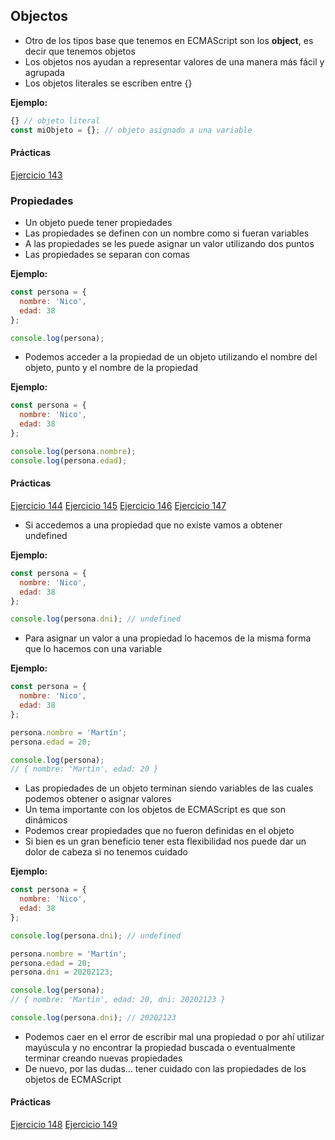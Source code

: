 ## Objectos
* Otro de los tipos base que tenemos en ECMAScript son los **object**, es decir que tenemos objetos
* Los objetos nos ayudan a representar valores de una manera más fácil y agrupada
* Los objetos literales se escriben entre {}

**Ejemplo:**
```js
{} // objeto literal
const miObjeto = {}; // objeto asignado a una variable
```

#### Prácticas
[Ejercicio 143](../ejercicios/consignas/js/ej143.md)

### Propiedades
* Un objeto puede tener propiedades
* Las propiedades se definen con un nombre como si fueran variables
* A las propiedades se les puede asignar un valor utilizando dos puntos
* Las propiedades se separan con comas

**Ejemplo:**
```js
const persona = {
  nombre: 'Nico',
  edad: 38
};

console.log(persona);
```

* Podemos acceder a la propiedad de un objeto utilizando el nombre del objeto, punto y el nombre de la propiedad

**Ejemplo:**
```js
const persona = {
  nombre: 'Nico',
  edad: 38
};

console.log(persona.nombre);
console.log(persona.edad);
```
#### Prácticas
[Ejercicio 144](../ejercicios/consignas/js/ej144.md)
[Ejercicio 145](../ejercicios/consignas/js/ej145.md)
[Ejercicio 146](../ejercicios/consignas/js/ej146.md)
[Ejercicio 147](../ejercicios/consignas/js/ej147.md)

* Si accedemos a una propiedad que no existe vamos a obtener undefined

**Ejemplo:**
```js
const persona = {
  nombre: 'Nico',
  edad: 38
};

console.log(persona.dni); // undefined
```

* Para asignar un valor a una propiedad lo hacemos de la misma forma que lo hacemos con una variable

**Ejemplo:**
```js
const persona = {
  nombre: 'Nico',
  edad: 38
};

persona.nombre = 'Martín';
persona.edad = 20;

console.log(persona);
// { nombre: 'Martín', edad: 20 }
```

* Las propiedades de un objeto terminan siendo variables de las cuales podemos obtener o asignar valores
* Un tema importante con los objetos de ECMAScript es que son dinámicos
* Podemos crear propiedades que no fueron definidas en el objeto
* Si bien es un gran beneficio tener esta flexibilidad nos puede dar un dolor de cabeza si no tenemos cuidado

**Ejemplo:**
```js
const persona = {
  nombre: 'Nico',
  edad: 38
};

console.log(persona.dni); // undefined

persona.nombre = 'Martín';
persona.edad = 20;
persona.dni = 20202123;

console.log(persona);
// { nombre: 'Martín', edad: 20, dni: 20202123 }

console.log(persona.dni); // 20202123
```

* Podemos caer en el error de escribir mal una propiedad o por ahí utilizar mayúscula y no encontrar la propiedad buscada o eventualmente terminar creando nuevas propiedades
* De nuevo, por las dudas... tener cuidado con las propiedades de los objetos de ECMAScript

#### Prácticas
[Ejercicio 148](../ejercicios/consignas/js/ej148.md)
[Ejercicio 149](../ejercicios/consignas/js/ej149.md)
